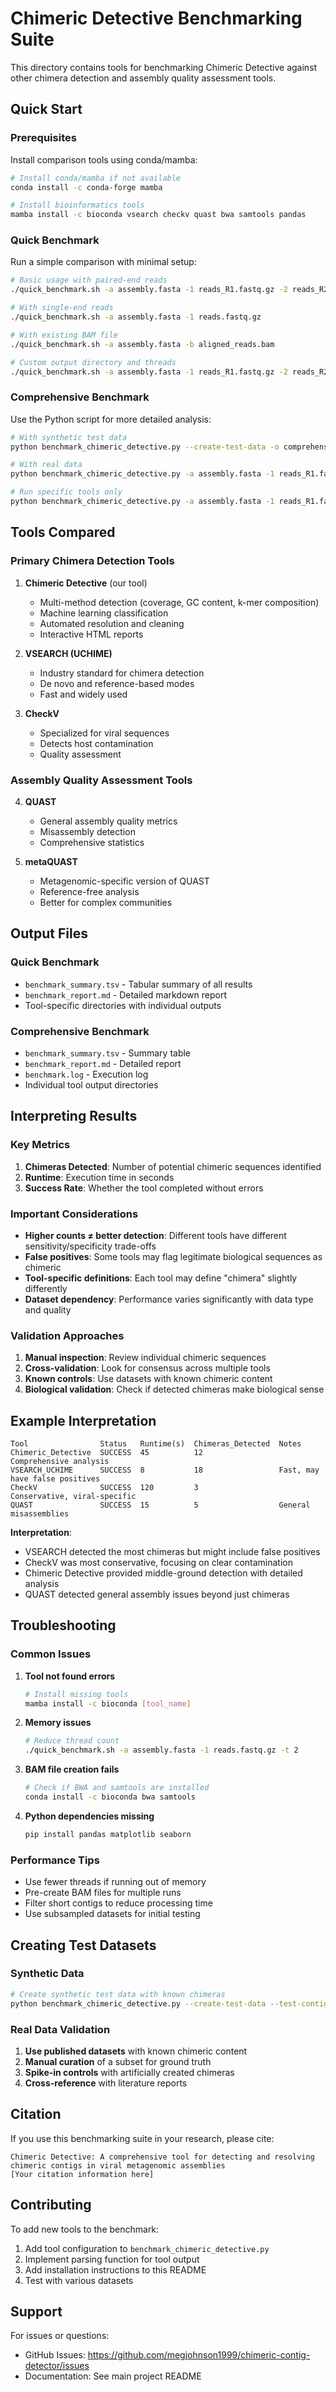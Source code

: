 # Chimeric Detective Benchmarking Suite

This directory contains tools for benchmarking Chimeric Detective against other chimera detection and assembly quality assessment tools.

## Quick Start

### Prerequisites

Install comparison tools using conda/mamba:

```bash
# Install conda/mamba if not available
conda install -c conda-forge mamba

# Install bioinformatics tools
mamba install -c bioconda vsearch checkv quast bwa samtools pandas
```

### Quick Benchmark

Run a simple comparison with minimal setup:

```bash
# Basic usage with paired-end reads
./quick_benchmark.sh -a assembly.fasta -1 reads_R1.fastq.gz -2 reads_R2.fastq.gz

# With single-end reads
./quick_benchmark.sh -a assembly.fasta -1 reads.fastq.gz

# With existing BAM file
./quick_benchmark.sh -a assembly.fasta -b aligned_reads.bam

# Custom output directory and threads
./quick_benchmark.sh -a assembly.fasta -1 reads_R1.fastq.gz -2 reads_R2.fastq.gz -o my_benchmark -t 8
```

### Comprehensive Benchmark

Use the Python script for more detailed analysis:

```bash
# With synthetic test data
python benchmark_chimeric_detective.py --create-test-data -o comprehensive_benchmark

# With real data
python benchmark_chimeric_detective.py -a assembly.fasta -1 reads_R1.fastq.gz -2 reads_R2.fastq.gz -o results

# Run specific tools only
python benchmark_chimeric_detective.py -a assembly.fasta -1 reads_R1.fastq.gz -2 reads_R2.fastq.gz --tools chimeric_detective vsearch checkv
```

## Tools Compared

### Primary Chimera Detection Tools

1. **Chimeric Detective** (our tool)
   - Multi-method detection (coverage, GC content, k-mer composition)
   - Machine learning classification
   - Automated resolution and cleaning
   - Interactive HTML reports

2. **VSEARCH (UCHIME)**
   - Industry standard for chimera detection
   - De novo and reference-based modes
   - Fast and widely used

3. **CheckV**
   - Specialized for viral sequences
   - Detects host contamination
   - Quality assessment

### Assembly Quality Assessment Tools

4. **QUAST**
   - General assembly quality metrics
   - Misassembly detection
   - Comprehensive statistics

5. **metaQUAST**
   - Metagenomic-specific version of QUAST
   - Reference-free analysis
   - Better for complex communities

## Output Files

### Quick Benchmark
- `benchmark_summary.tsv` - Tabular summary of all results
- `benchmark_report.md` - Detailed markdown report
- Tool-specific directories with individual outputs

### Comprehensive Benchmark
- `benchmark_summary.tsv` - Summary table
- `benchmark_report.md` - Detailed report
- `benchmark.log` - Execution log
- Individual tool output directories

## Interpreting Results

### Key Metrics

1. **Chimeras Detected**: Number of potential chimeric sequences identified
2. **Runtime**: Execution time in seconds
3. **Success Rate**: Whether the tool completed without errors

### Important Considerations

- **Higher counts ≠ better detection**: Different tools have different sensitivity/specificity trade-offs
- **False positives**: Some tools may flag legitimate biological sequences as chimeric
- **Tool-specific definitions**: Each tool may define "chimera" slightly differently
- **Dataset dependency**: Performance varies significantly with data type and quality

### Validation Approaches

1. **Manual inspection**: Review individual chimeric sequences
2. **Cross-validation**: Look for consensus across multiple tools
3. **Known controls**: Use datasets with known chimeric content
4. **Biological validation**: Check if detected chimeras make biological sense

## Example Interpretation

```
Tool                Status   Runtime(s)  Chimeras_Detected  Notes
Chimeric_Detective  SUCCESS  45          12                 Comprehensive analysis
VSEARCH_UCHIME      SUCCESS  8           18                 Fast, may have false positives
CheckV              SUCCESS  120         3                  Conservative, viral-specific
QUAST               SUCCESS  15          5                  General misassemblies
```

**Interpretation**: 
- VSEARCH detected the most chimeras but might include false positives
- CheckV was most conservative, focusing on clear contamination
- Chimeric Detective provided middle-ground detection with detailed analysis
- QUAST detected general assembly issues beyond just chimeras

## Troubleshooting

### Common Issues

1. **Tool not found errors**
   ```bash
   # Install missing tools
   mamba install -c bioconda [tool_name]
   ```

2. **Memory issues**
   ```bash
   # Reduce thread count
   ./quick_benchmark.sh -a assembly.fasta -1 reads.fastq.gz -t 2
   ```

3. **BAM file creation fails**
   ```bash
   # Check if BWA and samtools are installed
   conda install -c bioconda bwa samtools
   ```

4. **Python dependencies missing**
   ```bash
   pip install pandas matplotlib seaborn
   ```

### Performance Tips

- Use fewer threads if running out of memory
- Pre-create BAM files for multiple runs
- Filter short contigs to reduce processing time
- Use subsampled datasets for initial testing

## Creating Test Datasets

### Synthetic Data

```bash
# Create synthetic test data with known chimeras
python benchmark_chimeric_detective.py --create-test-data --test-contigs 50 --chimera-fraction 0.2 -o synthetic_test
```

### Real Data Validation

1. **Use published datasets** with known chimeric content
2. **Manual curation** of a subset for ground truth
3. **Spike-in controls** with artificially created chimeras
4. **Cross-reference** with literature reports

## Citation

If you use this benchmarking suite in your research, please cite:

```
Chimeric Detective: A comprehensive tool for detecting and resolving 
chimeric contigs in viral metagenomic assemblies
[Your citation information here]
```

## Contributing

To add new tools to the benchmark:

1. Add tool configuration to `benchmark_chimeric_detective.py`
2. Implement parsing function for tool output
3. Add installation instructions to this README
4. Test with various datasets

## Support

For issues or questions:
- GitHub Issues: https://github.com/megjohnson1999/chimeric-contig-detector/issues
- Documentation: See main project README